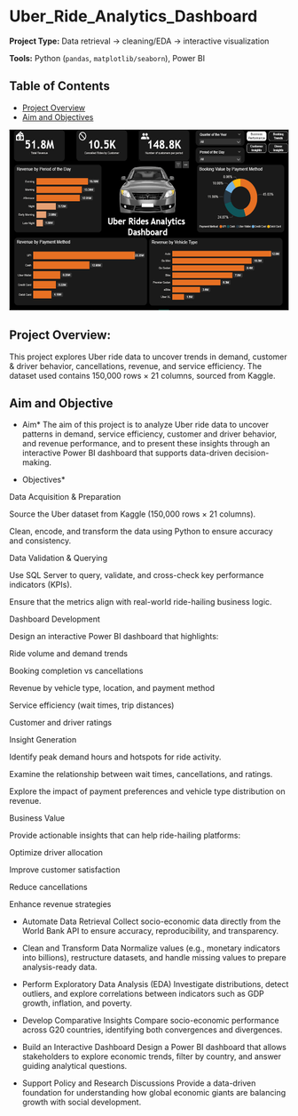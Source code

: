 # Uber_Ride_Analytics_Dashboard

**Project Type:** Data retrieval → cleaning/EDA → interactive visualization

**Tools:** Python (`pandas`, `matplotlib/seaborn`), Power BI

## Table of Contents

* [Project Overview](#project-overview)
* [Aim and Objectives](#aim-and-objectives)


<img width="576" height="325" alt="WB Dash" src="https://github.com/WalterDan/uber_ride_analytics_dashboard/blob/1641f2301cc9f6d137aacfa5470bc51932eaa9a4/Screenshot%202025-08-21%20012654.png" />

## Project Overview:
This project explores Uber ride data to uncover trends in demand, customer & driver behavior, cancellations, revenue, and service efficiency. The dataset used contains 150,000 rows × 21 columns, sourced from Kaggle.

## Aim and Objective

* Aim*
The aim of this project is to analyze Uber ride data to uncover patterns in demand, service efficiency, customer and driver behavior, and revenue performance, and to present these insights through an interactive Power BI dashboard that supports data-driven decision-making.

* Objectives*

Data Acquisition & Preparation

Source the Uber dataset from Kaggle (150,000 rows × 21 columns).

Clean, encode, and transform the data using Python to ensure accuracy and consistency.

Data Validation & Querying

Use SQL Server to query, validate, and cross-check key performance indicators (KPIs).

Ensure that the metrics align with real-world ride-hailing business logic.

Dashboard Development

Design an interactive Power BI dashboard that highlights:

Ride volume and demand trends

Booking completion vs cancellations

Revenue by vehicle type, location, and payment method

Service efficiency (wait times, trip distances)

Customer and driver ratings

Insight Generation

Identify peak demand hours and hotspots for ride activity.

Examine the relationship between wait times, cancellations, and ratings.

Explore the impact of payment preferences and vehicle type distribution on revenue.

Business Value

Provide actionable insights that can help ride-hailing platforms:

Optimize driver allocation

Improve customer satisfaction

Reduce cancellations

Enhance revenue strategies






- Automate Data Retrieval
Collect socio-economic data directly from the World Bank API to ensure accuracy, reproducibility, and transparency.

- Clean and Transform Data
Normalize values (e.g., monetary indicators into billions), restructure datasets, and handle missing values to prepare analysis-ready data.

- Perform Exploratory Data Analysis (EDA)
Investigate distributions, detect outliers, and explore correlations between indicators such as GDP growth, inflation, and poverty.

- Develop Comparative Insights
Compare socio-economic performance across G20 countries, identifying both convergences and divergences.

- Build an Interactive Dashboard
Design a Power BI dashboard that allows stakeholders to explore economic trends, filter by country, and answer guiding analytical questions.

- Support Policy and Research Discussions
Provide a data-driven foundation for understanding how global economic giants are balancing growth with social development.





